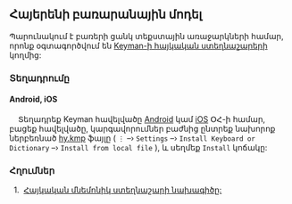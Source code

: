 ## Հայերենի բառարանային մոդել

Պարունակում է բառերի ցանկ տեքստային առաջարկների համար, որոնք օգտագործվում են [Keyman-ի հայկական ստեղնաշարերի](https://keyman.com/keyboards?q=armenian) կողմից:

### Տեղադրումը

#### Android, iOS

&nbsp;&nbsp;&nbsp;&nbsp;Տեղադրեք Keyman հավելվածը [Android](https://keyman.com/android/) կամ [iOS](https://keyman.com/iphone-and-ipad/) ՕՀ-ի համար, բացեք հավելվածը, կարգավորումներ բաժնից ընտրեք նախորոք ներբեռնած [hy.kmp](https://github.com/dotland/mnemonic-kb-hy/releases/latest/download/hy.kmp) ֆայլը ( `⋮` –› `Settings` –› `Install Keyboard or Dictionary` –› `Install from local file` ),  և սեղմեք `Install` կոճակը: <br />


### Հղումներ

<a id="1">&nbsp;&nbsp;1.&nbsp;</a>
[Հայկական մնեմոնիկ ստեղնաշարի նախագիծը:](https://github.com/dotland/mnemonic-kb-hy/blob/main/README.md) <br />

